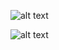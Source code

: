 ![alt text](https://github.com/2021GK/Project3/blob/master/home.jpg)



![alt text](https://github.com/2021GK/Project3/blob/master/profile.jpg)



